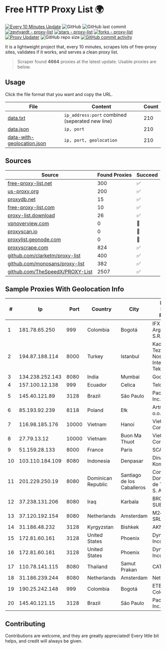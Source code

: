 
# Free HTTP Proxy List 🌍

[![Every 10 Minutes Update](https://github.com/mertguvencli/http-proxy-list/actions/workflows/main.yml/badge.svg?branch=main)](https://github.com/mertguvencli/http-proxy-list/actions/workflows/main.yml)
![GitHub](https://img.shields.io/github/license/mertguvencli/http-proxy-list)
![GitHub last commit](https://img.shields.io/github/last-commit/mertguvencli/http-proxy-list)
[![zevtyardt - proxy-list](https://img.shields.io/static/v1?label=zevtyardt&message=proxy-list&color=blue&logo=github)](https://github.com/zevtyardt/proxy-list "Go to GitHub repo")
[![stars - proxy-list](https://img.shields.io/github/stars/zevtyardt/proxy-list?style=social)](https://github.com/zevtyardt/proxy-list)
[![forks - proxy-list](https://img.shields.io/github/forks/zevtyardt/proxy-list?style=social)](https://github.com/zevtyardt/proxy-list)
[![Proxy Updater](https://github.com/zevtyardt/proxy-list/workflows/Proxy%20Updater/badge.svg)](https://github.com/zevtyardt/proxy-list/actions?query=workflow:"Proxy+Updater")
![GitHub repo size](https://img.shields.io/github/repo-size/zevtyardt/proxy-list)
[![GitHub commit activity](https://img.shields.io/github/commit-activity/m/zevtyardt/proxy-list?logo=commits)](https://github.com/zevtyardt/proxy-list/commits/main)

It is a lightweight project that, every 10 minutes, scrapes lots of free-proxy sites, validates if it works, and serves a clean proxy list.

> Scraper found **4664** proxies at the latest update. Usable proxies are below.

## Usage

Click the file format that you want and copy the URL.

|File|Content|Count|
|----|-------|-----|
|[data.txt](https://raw.githubusercontent.com/mertguvencli/http-proxy-list/main/proxy-list/data.txt)|`ip_address:port` combined (seperated new line)|210|
|[data.json](https://raw.githubusercontent.com/mertguvencli/http-proxy-list/main/proxy-list/data.json)|`ip, port`|210|
|[data-with-geolocation.json](https://raw.githubusercontent.com/mertguvencli/http-proxy-list/main/proxy-list/data-with-geolocation.json)|`ip, port, geolocation`|210|

## Sources

|Source|Found Proxies|Succeed|
|------|-------------|-------|
|[free-proxy-list.net](https://free-proxy-list.net)|300|✅|
|[us-proxy.org](https://www.us-proxy.org)|200|✅|
|[proxydb.net](http://proxydb.net)|15|✅|
|[free-proxy-list.com](https://free-proxy-list.com/?page=&port=&type%5B%5D=http&type%5B%5D=https&up_time=0&search=Search)|10|✅|
|[proxy-list.download](https://www.proxy-list.download/HTTP)|26|✅|
|[vpnoverview.com](https://vpnoverview.com/privacy/anonymous-browsing/free-proxy-servers)|0|🚫|
|[proxyscan.io](https://www.proxyscan.io)|0|🚫|
|[proxylist.geonode.com](https://proxylist.geonode.com/api/proxy-list?limit=300&page=1&sort_by=lastChecked&sort_type=desc&protocols=http,https)|0|🚫|
|[proxyscrape.com](https://api.proxyscrape.com/v2/?request=displayproxies&protocol=http&timeout=10000&country=all&ssl=all&anonymity=all)|824|✅|
|[github.com/clarketm/proxy-list](https://raw.githubusercontent.com/clarketm/proxy-list/master/proxy-list-raw.txt)|400|✅|
|[github.com/monosans/proxy-list](https://raw.githubusercontent.com/monosans/proxy-list/main/proxies/http.txt)|382|✅|
|[github.com/TheSpeedX/PROXY-List](https://raw.githubusercontent.com/TheSpeedX/PROXY-List/master/http.txt)|2507|✅|


## Sample Proxies With Geolocation Info

|#|Ip|Port|Country|City|Internet Service Provider|
|-|--|----|-------|----|-------------------------|
|1|181.78.65.250|999|Colombia|Bogotá|IFX Networks Argentina S.R.L|
|2|194.87.188.114|8000|Turkey|Istanbul|Kadir Huseyin Tezcan Nosspeed Internet Teknolojileri|
|3|134.238.252.143|8080|India|Mumbai|Google LLC|
|4|157.100.12.138|999|Ecuador|Celica|Telconet S.A|
|5|145.40.121.89|3128|Brazil|São Paulo|Packet Host, Inc.|
|6|85.193.92.239|8118|Poland|Ełk|Artnet Sp. z o.o.|
|7|116.98.185.176|10000|Vietnam|Hanoi|Viettel Corporation|
|8|27.79.13.12|10000|Vietnam|Buon Ma Thuot|Viettel Corporation|
|9|51.159.28.133|8000|France|Paris|SCALEWAY|
|10|103.110.184.109|8080|Indonesia|Denpasar|Dinas Komunikasi|
|11|201.229.250.19|8080|Dominican Republic|Santiago de los Caballeros|Compañía Dominicana de Teléfonos S. A.|
|12|37.238.131.206|8080|Iraq|Karbala|BROADBAND-SUBSCRIBERS|
|13|37.120.192.154|8080|Netherlands|Amsterdam|M247 Europe SRL|
|14|31.186.48.232|3128|Kyrgyzstan|Bishkek|AKNET Ltd.|
|15|172.81.60.161|3128|United States|Phoenix|Dynu Systems Incorporated|
|16|172.81.60.161|3128|United States|Phoenix|Dynu Systems Incorporated|
|17|110.78.141.115|8080|Thailand|Samut Prakan|CAT-BB|
|18|31.186.239.244|8080|Netherlands|Amsterdam|NetSkope Inc|
|19|190.25.242.148|999|Colombia|Bogotá|ETB - Colombia|
|20|145.40.121.15|3128|Brazil|São Paulo|Packet Host, Inc.|



## Contributing

Contributions are welcome, and they are greatly appreciated! Every
little bit helps, and credit will always be given.


